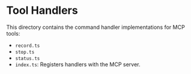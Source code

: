 # Tool Handlers

This directory contains the command handler implementations for MCP tools:

- `record.ts`
- `stop.ts`
- `status.ts`
- `index.ts`: Registers handlers with the MCP server.
